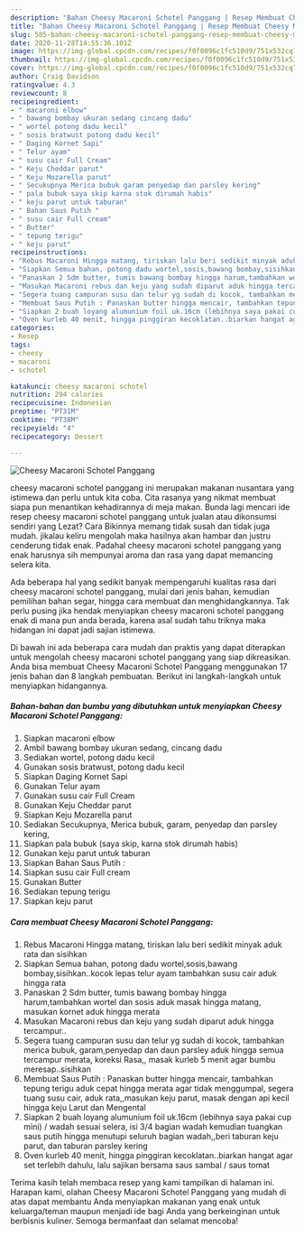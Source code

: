 ```yaml
---
description: "Bahan Cheesy Macaroni Schotel Panggang | Resep Membuat Cheesy Macaroni Schotel Panggang Yang Sempurna"
title: "Bahan Cheesy Macaroni Schotel Panggang | Resep Membuat Cheesy Macaroni Schotel Panggang Yang Sempurna"
slug: 585-bahan-cheesy-macaroni-schotel-panggang-resep-membuat-cheesy-macaroni-schotel-panggang-yang-sempurna
date: 2020-11-28T14:55:36.101Z
image: https://img-global.cpcdn.com/recipes/f0f0096c1fc510d9/751x532cq70/cheesy-macaroni-schotel-panggang-foto-resep-utama.jpg
thumbnail: https://img-global.cpcdn.com/recipes/f0f0096c1fc510d9/751x532cq70/cheesy-macaroni-schotel-panggang-foto-resep-utama.jpg
cover: https://img-global.cpcdn.com/recipes/f0f0096c1fc510d9/751x532cq70/cheesy-macaroni-schotel-panggang-foto-resep-utama.jpg
author: Craig Davidson
ratingvalue: 4.3
reviewcount: 8
recipeingredient:
- " macaroni elbow"
- " bawang bombay ukuran sedang cincang dadu"
- " wortel potong dadu kecil"
- " sosis bratwust potong dadu kecil"
- " Daging Kornet Sapi"
- " Telur ayam"
- " susu cair Full Cream"
- " Keju Cheddar parut"
- " Keju Mozarella parut"
- " Secukupnya Merica bubuk garam penyedap dan parsley kering"
- " pala bubuk saya skip karna stok dirumah habis"
- " keju parut untuk taburan"
- " Bahan Saus Putih "
- " susu cair Full cream"
- " Butter"
- " tepung terigu"
- " keju parut"
recipeinstructions:
- "Rebus Macaroni Hingga matang, tiriskan lalu beri sedikit minyak aduk rata dan sisihkan"
- "Siapkan Semua bahan, potong dadu wortel,sosis,bawang bombay,sisihkan..kocok lepas telur ayam tambahkan susu cair aduk hingga rata"
- "Panaskan 2 Sdm butter, tumis bawang bombay hingga harum,tambahkan wortel dan sosis aduk masak hingga matang, masukan kornet aduk hingga merata"
- "Masukan Macaroni rebus dan keju yang sudah diparut aduk hingga tercampur.."
- "Segera tuang campuran susu dan telur yg sudah di kocok, tambahkan merica bubuk, garam,penyedap dan daun parsley aduk hingga semua tercampur merata, koreksi Rasa,, masak kurleb 5 menit agar bumbu meresap..sisihkan"
- "Membuat Saus Putih : Panaskan butter hingga mencair, tambahkan tepung terigu aduk cepat hingga merata agar tidak menggumpal, segera tuang susu cair, aduk rata,,masukan keju parut, masak dengan api kecil hingga keju Larut dan Mengental"
- "Siapkan 2 buah loyang alumunium foil uk.16cm (lebihnya saya pakai cup mini) / wadah sesuai selera, isi 3/4 bagian wadah kemudian tuangkan saus putih hingga menutupi seluruh bagian wadah,,beri taburan keju parut, dan taburan parsley kering"
- "Oven kurleb 40 menit, hingga pinggiran kecoklatan..biarkan hangat agar set terlebih dahulu, lalu sajikan bersama saus sambal / saus tomat"
categories:
- Resep
tags:
- cheesy
- macaroni
- schotel

katakunci: cheesy macaroni schotel 
nutrition: 294 calories
recipecuisine: Indonesian
preptime: "PT31M"
cooktime: "PT38M"
recipeyield: "4"
recipecategory: Dessert

---
```



![Cheesy Macaroni Schotel Panggang](https://img-global.cpcdn.com/recipes/f0f0096c1fc510d9/751x532cq70/cheesy-macaroni-schotel-panggang-foto-resep-utama.jpg)


cheesy macaroni schotel panggang ini merupakan makanan nusantara yang istimewa dan perlu untuk kita coba. Cita rasanya yang nikmat membuat siapa pun menantikan kehadirannya di meja makan.
Bunda lagi mencari ide resep cheesy macaroni schotel panggang untuk jualan atau dikonsumsi sendiri yang Lezat? Cara Bikinnya memang tidak susah dan tidak juga mudah. jikalau keliru mengolah maka hasilnya akan hambar dan justru cenderung tidak enak. Padahal cheesy macaroni schotel panggang yang enak harusnya sih mempunyai aroma dan rasa yang dapat memancing selera kita.

Ada beberapa hal yang sedikit banyak mempengaruhi kualitas rasa dari cheesy macaroni schotel panggang, mulai dari jenis bahan, kemudian pemilihan bahan segar, hingga cara membuat dan menghidangkannya. Tak perlu pusing jika hendak menyiapkan cheesy macaroni schotel panggang enak di mana pun anda berada, karena asal sudah tahu triknya maka hidangan ini dapat jadi sajian istimewa.




Di bawah ini ada beberapa cara mudah dan praktis yang dapat diterapkan untuk mengolah cheesy macaroni schotel panggang yang siap dikreasikan. Anda bisa membuat Cheesy Macaroni Schotel Panggang menggunakan 17 jenis bahan dan 8 langkah pembuatan. Berikut ini langkah-langkah untuk menyiapkan hidangannya.

<!--inarticleads1-->

##### Bahan-bahan dan bumbu yang dibutuhkan untuk menyiapkan Cheesy Macaroni Schotel Panggang:

1. Siapkan  macaroni elbow
1. Ambil  bawang bombay ukuran sedang, cincang dadu
1. Sediakan  wortel, potong dadu kecil
1. Gunakan  sosis bratwust, potong dadu kecil
1. Siapkan  Daging Kornet Sapi
1. Gunakan  Telur ayam
1. Gunakan  susu cair Full Cream
1. Gunakan  Keju Cheddar parut
1. Siapkan  Keju Mozarella parut
1. Sediakan  Secukupnya, Merica bubuk, garam, penyedap dan parsley kering,
1. Siapkan  pala bubuk (saya skip, karna stok dirumah habis)
1. Gunakan  keju parut untuk taburan
1. Siapkan  Bahan Saus Putih :
1. Siapkan  susu cair Full cream
1. Gunakan  Butter
1. Sediakan  tepung terigu
1. Siapkan  keju parut




<!--inarticleads2-->

##### Cara membuat Cheesy Macaroni Schotel Panggang:

1. Rebus Macaroni Hingga matang, tiriskan lalu beri sedikit minyak aduk rata dan sisihkan
1. Siapkan Semua bahan, potong dadu wortel,sosis,bawang bombay,sisihkan..kocok lepas telur ayam tambahkan susu cair aduk hingga rata
1. Panaskan 2 Sdm butter, tumis bawang bombay hingga harum,tambahkan wortel dan sosis aduk masak hingga matang, masukan kornet aduk hingga merata
1. Masukan Macaroni rebus dan keju yang sudah diparut aduk hingga tercampur..
1. Segera tuang campuran susu dan telur yg sudah di kocok, tambahkan merica bubuk, garam,penyedap dan daun parsley aduk hingga semua tercampur merata, koreksi Rasa,, masak kurleb 5 menit agar bumbu meresap..sisihkan
1. Membuat Saus Putih : Panaskan butter hingga mencair, tambahkan tepung terigu aduk cepat hingga merata agar tidak menggumpal, segera tuang susu cair, aduk rata,,masukan keju parut, masak dengan api kecil hingga keju Larut dan Mengental
1. Siapkan 2 buah loyang alumunium foil uk.16cm (lebihnya saya pakai cup mini) / wadah sesuai selera, isi 3/4 bagian wadah kemudian tuangkan saus putih hingga menutupi seluruh bagian wadah,,beri taburan keju parut, dan taburan parsley kering
1. Oven kurleb 40 menit, hingga pinggiran kecoklatan..biarkan hangat agar set terlebih dahulu, lalu sajikan bersama saus sambal / saus tomat




Terima kasih telah membaca resep yang kami tampilkan di halaman ini. Harapan kami, olahan Cheesy Macaroni Schotel Panggang yang mudah di atas dapat membantu Anda menyiapkan makanan yang enak untuk keluarga/teman maupun menjadi ide bagi Anda yang berkeinginan untuk berbisnis kuliner. Semoga bermanfaat dan selamat mencoba!
